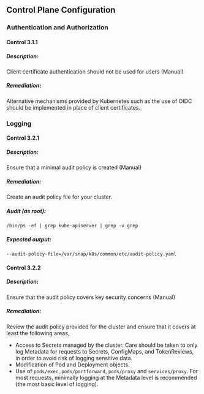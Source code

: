 ## Control Plane Configuration

### Authentication and Authorization

#### Control 3.1.1

##### Description:

Client certificate authentication should not be used for users
(Manual)


##### Remediation:

Alternative mechanisms provided by Kubernetes such as the use of
OIDC should be
implemented in place of client certificates.


### Logging

#### Control 3.2.1

##### Description:

Ensure that a minimal audit policy is created (Manual)


##### Remediation:

Create an audit policy file for your cluster.


##### Audit (as root):

```
/bin/ps -ef | grep kube-apiserver | grep -v grep
```

##### Expected output:

```
--audit-policy-file=/var/snap/k8s/common/etc/audit-policy.yaml
```

#### Control 3.2.2

##### Description:

Ensure that the audit policy covers key security concerns
(Manual)


##### Remediation:

Review the audit policy provided for the cluster and ensure that
it covers
at least the following areas,
- Access to Secrets managed by the cluster. Care should be taken
to only
  log Metadata for requests to Secrets, ConfigMaps, and
TokenReviews, in
  order to avoid risk of logging sensitive data.
- Modification of Pod and Deployment objects.
- Use of `pods/exec`, `pods/portforward`, `pods/proxy` and
`services/proxy`.
For most requests, minimally logging at the Metadata level is
recommended
(the most basic level of logging).


